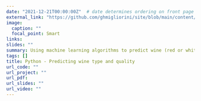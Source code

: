 ```yaml
---
date: "2021-12-21T00:00:00Z"  # date determines ordering on front page
external_link: "https://github.com/ghmigliorini/site/blob/main/content/post/2021-12-21-wine-notebook/index.ipynb"
image:
  caption: ""
  focal_point: Smart
links:
slides: ""
summary: Using machine learning algorithms to predict wine (red or white) and quality
tags: []
title: Python - Predicting wine type and quality
url_code: ""
url_project: ""
url_pdf:
url_slides: ""
url_video: ""
---
```


